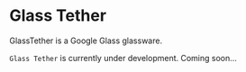 Glass Tether
========

GlassTether is a Google Glass glassware.

`Glass Tether` is currently under development.
Coming soon...
